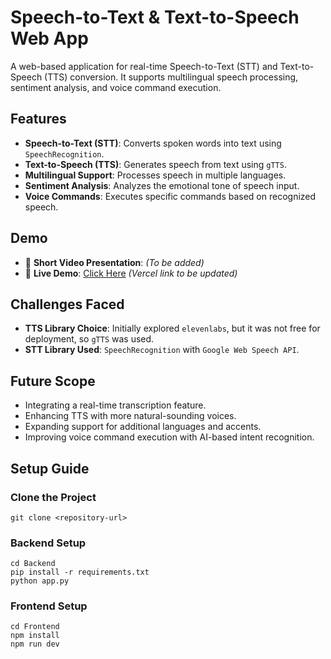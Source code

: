 # Speech-to-Text & Text-to-Speech Web App

A web-based application for real-time Speech-to-Text (STT) and Text-to-Speech (TTS) conversion. It supports multilingual speech processing, sentiment analysis, and voice command execution.

## Features
- **Speech-to-Text (STT)**: Converts spoken words into text using `SpeechRecognition`.
- **Text-to-Speech (TTS)**: Generates speech from text using `gTTS`.
- **Multilingual Support**: Processes speech in multiple languages.
- **Sentiment Analysis**: Analyzes the emotional tone of speech input.
- **Voice Commands**: Executes specific commands based on recognized speech.

## Demo
- 🎥 **Short Video Presentation**: _(To be added)_
- 🚀 **Live Demo**: [Click Here](#) _(Vercel link to be updated)_

## Challenges Faced
- **TTS Library Choice**: Initially explored `elevenlabs`, but it was not free for deployment, so `gTTS` was used.
- **STT Library Used**: `SpeechRecognition` with `Google Web Speech API`.

## Future Scope
- Integrating a real-time transcription feature.
- Enhancing TTS with more natural-sounding voices.
- Expanding support for additional languages and accents.
- Improving voice command execution with AI-based intent recognition.

## Setup Guide

### Clone the Project
```
git clone <repository-url>
```
### Backend Setup
```
cd Backend
pip install -r requirements.txt
python app.py
```
### Frontend Setup
```
cd Frontend
npm install
npm run dev
```
